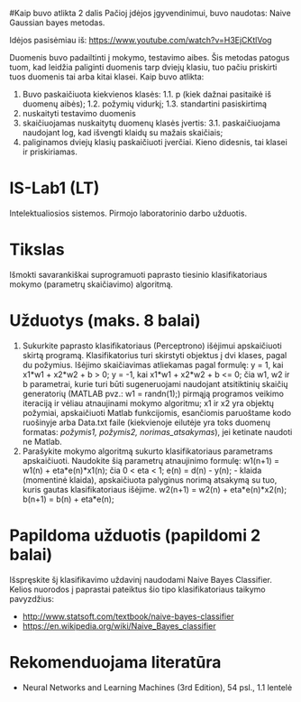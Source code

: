 #Kaip buvo atlikta 2 dalis
Pačioj įdėjos įgyvendinimui, buvo naudotas: Naive Gaussian bayes metodas.

Idėjos pasisėmiau iš: https://www.youtube.com/watch?v=H3EjCKtlVog

Duomenis buvo padailtinti į mokymo, testavimo aibes.
Šis metodas patogus tuom, kad leidžia paliginti duomenis tarp dviejų klasiu, tuo pačiu priskirti tuos duomenis tai arba kitai klasei.
Kaip buvo atlikta:
1. Buvo paskaičiuota kiekvienos klasės:
1.1. p (kiek dažnai pasitaikė iš duomenų aibės);
1.2. požymių vidurkį;
1.3. standartini pasiskirtimą
2. nuskaityti testavimo duomenis
3. skaičiuojamas nuskaitytų duomenų klasės įvertis:
3.1. paskaičiuojama naudojant log, kad išvengti klaidų su mažais skaičiais;
4. paliginamos dviejų klasių paskaičiuoti įverčiai. Kieno didesnis, tai klasei ir priskiriamas.

# IS-Lab1 (LT)
Intelektualiosios sistemos. Pirmojo laboratorinio darbo užduotis.
# Tikslas
Išmokti savarankiškai suprogramuoti paprasto tiesinio klasifikatoriaus mokymo (parametrų skaičiavimo) algoritmą.
# Užduotys (maks. 8 balai)
1. Sukurkite paprasto klasifikatoriaus (Perceptrono) išėjimui apskaičiuoti skirtą programą. Klasifikatorius turi skirstyti objektus į dvi klases, pagal du požymius. Išėjimo skaičiavimas atliekamas pagal formulę:
y = 1, kai x1\*w1 + x2\*w2 + b > 0; y = -1, kai x1\*w1 + x2\*w2 + b <= 0; čia w1, w2 ir b parametrai, kurie turi būti sugeneruojami naudojant atsitiktinių skaičių generatorių (MATLAB pvz.: w1 = randn(1);) pirmąją programos veikimo iteraciją ir vėliau atnaujinami mokymo algoritmu; x1 ir x2 yra objektų požymiai, apskaičiuoti Matlab funkcijomis, esančiomis paruoštame kodo ruošinyje arba Data.txt faile (kiekvienoje eilutėje yra toks duomenų formatas: *požymis1, požymis2, norimas_atsakymas*), jei ketinate naudoti ne Matlab.
2. Parašykite mokymo algoritmą sukurto klasifikatoriaus parametrams apskaičiuoti. Naudokite šią parametrų atnaujinimo formulę:
w1(n+1) = w1(n) + eta\*e(n)\*x1(n); čia 0 < eta < 1; e(n) = d(n) - y(n); - klaida (momentinė klaida), apskaičiuota palyginus norimą atsakymą su tuo, kuris gautas klasifikatoriaus išėjime.
w2(n+1) = w2(n) + eta\*e(n)\*x2(n);
b(n+1) = b(n) + eta\*e(n);
# Papildoma užduotis (papildomi 2 balai)
Išspręskite šį klasifikavimo uždavinį naudodami Naive Bayes Classifier.
Kelios nuorodos į paprastai pateiktus šio tipo klasifikatoriaus taikymo pavyzdžius:
- http://www.statsoft.com/textbook/naive-bayes-classifier
- https://en.wikipedia.org/wiki/Naive_Bayes_classifier
# Rekomenduojama literatūra
- Neural Networks and Learning Machines (3rd Edition), 54 psl., 1.1 lentelė
